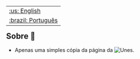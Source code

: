 <table align="right">
 <tr><td><a href="https://github.com/isyuricunha/unes-page/blob/main/README.md">:us: English</a></td></tr>
 <tr><td><a href="https://github.com/isyuricunha/unes-page/blob/main/README-pt-br.md">:brazil: Português</a></td></tr>
</table>

### <h2> Sobre 📄 </h2>

- Apenas uma simples cópia da página da ![Unes](https://www.educaedu-brasil.com/centros/unes--faculdade-do-espirito-santo-uni1504).
